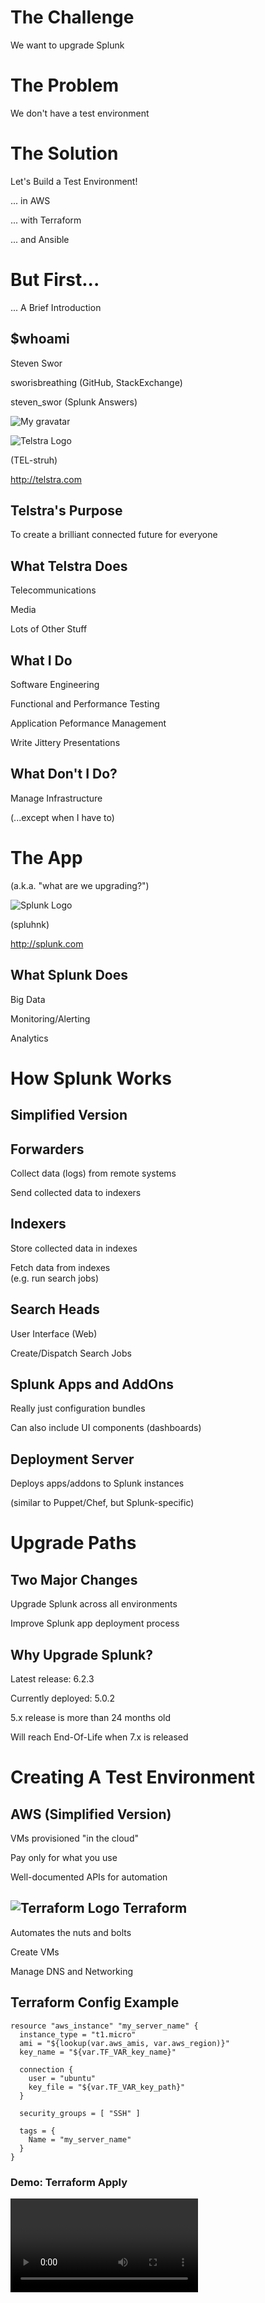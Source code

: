 # The Challenge
We want to upgrade Splunk<!-- .element: class="fragment" data-fragment-index="1" -->



# The Problem
We don't have a test environment<!-- .element: class="fragment" data-fragment-index="1" -->



# The Solution

Let's Build a Test Environment!<!-- .element: class="fragment" data-fragment-index="1" -->

... in AWS<!-- .element: class="fragment" data-fragment-index="2" -->

... with Terraform<!-- .element: class="fragment" data-fragment-index="3" -->

... and Ansible<!-- .element: class="fragment" data-fragment-index="4" -->



# But First...
... A Brief Introduction<!-- .element: class="fragment" data-fragment-index="1" -->



## $whoami

Steven Swor<!-- .element: class="fragment" data-fragment-index="1" -->

sworisbreathing (GitHub, StackExchange)<!-- .element: class="fragment" data-fragment-index="2" -->

steven_swor (Splunk Answers)<!-- .element: class="fragment" data-fragment-index="2" -->

![My gravatar](./images/gravatar.jpeg)<!-- .element: class="fragment" data-fragment-index="2" -->



![Telstra Logo](./images/Telstra_logo.svg)

(TEL-struh)<!-- .element: class="fragment" data-fragment-index="1" -->

http://telstra.com<!-- .element: class="fragment" data-fragment-index="2" -->



## Telstra's Purpose

To create a brilliant connected future for everyone<!-- .element: class="fragment" data-fragment-index="1" -->



## What Telstra Does

Telecommunications<!-- .element: class="fragment" data-fragment-index="1" -->

Media<!-- .element: class="fragment" data-fragment-index="2" -->

Lots of Other Stuff<!-- .element: class="fragment" data-fragment-index="3" -->



## What I Do

Software Engineering<!-- .element: class="fragment" data-fragment-index="1" -->

Functional and Performance Testing<!-- .element: class="fragment" data-fragment-index="2" -->

Application Peformance Management<!-- .element: class="fragment" data-fragment-index="3" -->

Write Jittery Presentations<!-- .element: class="fragment" data-fragment-index="4" -->




## What Don't I Do?

Manage Infrastructure<!-- .element: class="fragment" data-fragment-index="1" -->

(...except when I have to) <!-- .element: class="fragment" data-fragment-index="2" -->



# The App

(a.k.a. "what are we upgrading?")<!-- .element: style="font-size: 0.8em;" -->



![Splunk Logo](./images/splunk-logo.png)

(spluhnk)<!-- .element: class="fragment" data-fragment-index="1" -->

http://splunk.com<!-- .element: class="fragment" data-fragment-index="2" -->



## What Splunk Does

Big Data<!-- .element: class="fragment" data-fragment-index="1" -->

Monitoring/Alerting<!-- .element: class="fragment" data-fragment-index="2" -->

Analytics<!-- .element: class="fragment" data-fragment-index="3" -->



# How Splunk Works

## Simplified Version



## Forwarders

Collect data (logs) from remote systems<!-- .element: class="fragment" data-fragment-index="1" -->

Send collected data to indexers<!-- .element: class="fragment" data-fragment-index="2" -->



## Indexers

Store collected data in indexes<!-- .element: class="fragment" data-fragment-index="1" -->

Fetch data from indexes<br />
(e.g. run search jobs)<!-- .element: class="fragment" data-fragment-index="2" -->



## Search Heads

User Interface (Web)<!-- .element: class="fragment" data-fragment-index="1" -->

Create/Dispatch Search Jobs<!-- .element: class="fragment" data-fragment-index="2" -->



## Splunk Apps and AddOns

Really just configuration bundles<!-- .element: class="fragment" data-fragment-index="1" -->

Can also include UI components (dashboards)<!-- .element: class="fragment" data-fragment-index="2" -->



## Deployment Server

Deploys apps/addons to Splunk instances<!-- .element: class="fragment" data-fragment-index="1" -->

(similar to Puppet/Chef, but Splunk-specific)<!-- .element: class="fragment" data-fragment-index="2" -->



# Upgrade Paths



## Two Major Changes

Upgrade Splunk across all environments<!-- .element: class="fragment" data-fragment-index="1" -->

Improve Splunk app deployment process<!-- .element: class="fragment" data-fragment-index="2" -->



## Why Upgrade Splunk?

Latest release: 6.2.3<!-- .element: class="fragment" data-fragment-index="1" -->

Currently deployed: 5.0.2<!-- .element: class="fragment" data-fragment-index="2" -->

5.x release is more than 24 months old<!-- .element: class="fragment" data-fragment-index="3" -->

Will reach End-Of-Life when 7.x is released<!-- .element: class="fragment" data-fragment-index="3" -->



# Creating A Test Environment



## AWS (Simplified Version)

VMs provisioned "in the cloud"<!-- .element: class="fragment" data-fragment-index="1" -->

Pay only for what you use<!-- .element: class="fragment" data-fragment-index="2" -->

Well-documented APIs for automation<!-- .element: class="fragment" data-fragment-index="3" -->



## ![Terraform Logo](./images/terraform-logo.png) Terraform
<!-- .element: class="terraform-logo" -->

Automates the nuts and bolts<!-- .element: class="fragment" data-fragment-index="1" -->

Create VMs<!-- .element: class="fragment" data-fragment-index="2" -->

Manage DNS and Networking<!-- .element: class="fragment" data-fragment-index="2" -->



## Terraform Config Example

    resource "aws_instance" "my_server_name" {
      instance_type = "t1.micro"
      ami = "${lookup(var.aws_amis, var.aws_region)}"
      key_name = "${var.TF_VAR_key_name}"

      connection {
        user = "ubuntu"
        key_file = "${var.TF_VAR_key_path}"
      }

      security_groups = [ "SSH" ]

      tags = {
        Name = "my_server_name"
      }
    }



### Demo: Terraform Apply

<video data-autoplay controls data-src="./videos/01_terraform_apply.mp4" />



### Demo: Terraform Apply

<video data-autoplay controls data-src="./videos/02_ec2_console_after_create.mp4" />



## ![Ansible Logo](./images/ansible_logo_black_square_small.png)
<!-- .element: class="ansible-logo" -->

Automates the OS bits<!-- .element: class="fragment" data-fragment-index="1" -->

Install software<!-- .element: class="fragment" data-fragment-index="2" -->

Start/stop services<!-- .element: class="fragment" data-fragment-index="2" -->

Orchestrate across multiple hosts<!-- .element: class="fragment" data-fragment-index="2" -->



## Ansible Example

    ---
    - hosts: splunk_forwarders
      roles:
        - splunk_forwarder

    - hosts: splunk_servers
      roles:
        - splunk_server
        - splunk_deployment_server



## Ansible Inventory

Tells Ansible what hosts have what role<!-- .element: class="fragment" data-fragment-index="1" -->

Static => Flat File, read when Ansible runs<!-- .element: class="fragment" data-fragment-index="2" -->

Dynamic => Script, executed when Ansible runs<!-- .element: class="fragment" data-fragment-index="2" -->



## Static Inventory Example

    [splunk_forwarders]
    tldhybqat01vth ansible_ssh_user=ubuntu ansible_ssh_host=54.253.22.104
    ...

    [splunk_forwarders:vars]
    splunk_forwarder_deployment_server_host=10.248.16.108
    splunk_forwarder_indexer_host=10.248.16.108

    [splunk_servers]
    tlpinfmgt03vth ansible_ssh_user=ubuntu ansible_ssh_host=54.206.204.196



## Terraform + Ansible



## Terraform

Creates environment, gets IP addresses<!-- .element: class="fragment" data-fragment-index="1" -->

Generates "static" Ansible inventory<!-- .element: class="fragment" data-fragment-index="2" -->

(using a Terraform template)<!-- .element: class="fragment" data-fragment-index="2" style="font-size: 0.8em" -->

Destroys environment when we are done<!-- .element: class="fragment" data-fragment-index="3" -->



### Demo: Terraform State -> Ansible Inventory

<video data-autoplay controls data-src="./videos/03_terraform_output_inventory.mp4" />



## Ansible

Reads "static" inventory<!-- .element: class="fragment" data-fragment-index="1" -->

Creates local service accounts<!-- .element: class="fragment" data-fragment-index="2" -->

Installs/updates software<!-- .element: class="fragment" data-fragment-index="3" -->

Ensures daemon services are running<!-- .element: class="fragment" data-fragment-index="4" -->



### Demo: Initial State

<video data-autoplay controls data-src="./videos/04_install_splunk.mp4" />



### Demo: Initial State

<video data-autoplay controls data-src="./videos/05_splunk_on_splunk_pre_upgrade.mp4" />



## Upgrade Testing

Everything in version control (git)<!-- .element: class="fragment" data-fragment-index="1" -->

Feature branches for upgrade paths<!-- .element: class="fragment" data-fragment-index="2" -->

To test an upgrade:<!-- .element: class="fragment" data-fragment-index="3" -->

    $ git checkout <branch_name>
    $ ansible-playbook ...
<!-- .element: class="fragment" data-fragment-index="3" -->



### Demo: Upgrade Splunk Forwarders

<video data-autoplay controls data-src="./videos/06_splunk_forwarders_upgrade.mp4" />



### Demo: New Deployment Strategy

<video data-autoplay controls data-src="./videos/07_new_deployment_strategy.mp4" />



### Demo: Infrastructure Destroyed

<video data-autoplay controls data-src="./videos/08_instances_destroyed.mp4" />



# So... How Did It Go?



## The Good



### Quick turnaround for testing of changes

Time to create a new test environment from scratch: Less than
5 minutes<!-- .element: class="fragment" data-fragment-index="1" -->

Environments created and destroyed in a two-week period: approx. 100<!-- .element: class="fragment" data-fragment-index="2" -->



### Problems Identified During Testing

Shell scripts for data collection (Unix TA) lost their execute
permissions<!-- .element: class="fragment" data-fragment-index="1" -->

(refactoring was performed on Windows)<!-- .element: class="fragment" data-fragment-index="1" style="font-size: 0.8em;" -->

Fixed before it went into Production<!-- .element: class="fragment" data-fragment-index="2" -->

(yaaay testing!)<!-- .element: class="fragment" data-fragment-index="2" style="font-size: 0.8em;" -->



## The Bad



### Splunk Upgrades on RHEL/CentOS

Would not overwrite existing files/folders<!-- .element: class="fragment" data-fragment-index="1" -->

Manual intervention required for these hosts<!-- .element: class="fragment" data-fragment-index="1" style="font-size: 0.8em;" -->

Upgrade of Splunk was only tested on Ubuntu<!-- .element: class="fragment" data-fragment-index="2" -->

(I forgot they were using multiple distros)<!-- .element: class="fragment" data-fragment-index="2" style="font-size: 0.8em;" -->



### Alerts Lost

Version Control Repo not up-to-date<!-- .element: class="fragment" data-fragment-index="1" -->

Restored from nightly backup<!-- .element: class="fragment" data-fragment-index="2" -->

(and version control updated)<!-- .element: class="fragment" data-fragment-index="2" style="font-size: 0.8em;" -->

(yaaay backups!)<!-- .element: class="fragment" data-fragment-index="3" style="font-size: 0.8em;" -->



# Conclusions

Cloud is well suited for this use case<!-- .element: class="fragment" data-fragment-index="1" -->

Tooling is easy to learn<!-- .element: class="fragment" data-fragment-index="2" -->

(I can barely spell AWS)<!-- .element: class="fragment" data-fragment-index="2" style="font-size: 0.8em;" -->



## Bottom Line

There's no excuse for having to wait for a test environment anymore<!-- .element: class="fragment" data-fragment-index="1" -->



# Acknowledgements



## Reveal.JS

Makes writing presentations easy<!-- .element: class="fragment" data-fragment-index="1" -->

http://lab.hakim.se/reveal-js/<!-- .element: class="fragment" data-fragment-index="2" -->

https://github.com/hakimel/reveal.js<!-- .element: class="fragment" data-fragment-index="2" -->



## D3

Makes transforming HTML easy<!-- .element: class="fragment" data-fragment-index="1" -->

http://d3js.org<!-- .element: class="fragment" data-fragment-index="2" -->

https://github.com/mbostock/d3<!-- .element: class="fragment" data-fragment-index="2" -->



## Jitter Animation

Used with permission from Asymmetric Publications<!-- .element: class="fragment" data-fragment-index="1" -->

http://asymmetric.net/<!-- .element: class="fragment" data-fragment-index="2" -->

http://www.kingdomofloathing.com<!-- .element: class="fragment" data-fragment-index="2" -->

![A Splunk Ninja Is You!](./images/leftswordguy.gif)<!-- .element: class="fragment" data-fragment-index="2" -->



## Thank You
